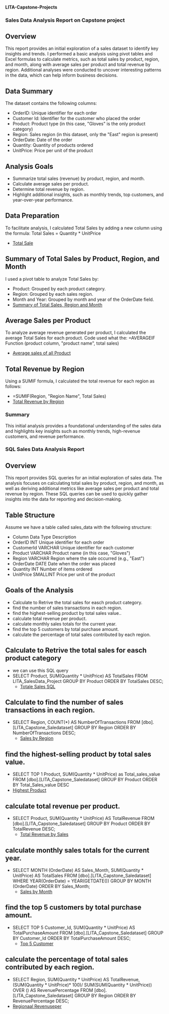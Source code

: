 #### LITA-Capstone-Projects
### Sales Data Analysis Report on Capstone project
## Overview
This report provides an initial exploration of a sales dataset to identify key insights and trends. 
I performed a basic analysis using pivot tables and Excel formulas to calculate metrics, 
such as total sales by product, region, and month, along with average sales per product and total revenue by region. 
Additional analyses were conducted to uncover interesting patterns in the data, which can help inform business decisions.

## Data Summary
The dataset contains the following columns:
- OrderID: Unique identifier for each order
- Customer Id: Identifier for the customer who placed the order
- Product: Product type (in this case, "Gloves" is the only product category)
- Region: Sales region (in this dataset, only the "East" region is present)
- OrderDate: Date of the order
- Quantity: Quantity of products ordered
- UnitPrice: Price per unit of the product

## Analysis Goals
- Summarize total sales (revenue) by product, region, and month.
- Calculate average sales per product.
- Determine total revenue by region.
- Highlight additional insights, such as monthly trends, top customers, and year-over-year performance.

## Data Preparation
To facilitate analysis, I calculated Total Sales by adding a new column using the formula:
Total Sales = Quantity * UnitPrice
- [Total Sale](https://github.com/user-attachments/assets/37178c9a-82bb-42ac-8d31-d6769a501c03)

## Summary of Total Sales by Product, Region, and Month
I used a pivot table to analyze Total Sales by:
- Product: Grouped by each product category.
- Region: Grouped by each sales region.
- Month and Year: Grouped by month and year of the OrderDate field.
- [Summary of Total Sales, Region and Month](https://github.com/user-attachments/assets/d25a6e14-b853-44b3-8db0-92241fea2a3b)

## Average Sales per Product
To analyze average revenue generated per product, I calculated the average Total Sales for each product.
Code used what the:
=AVERAGEIF Function (product column, "product name", total sales)
- [Average sales of all Product ](https://github.com/user-attachments/assets/f7002a78-9831-4a18-b9cb-cd6df708c7f5)

## Total Revenue by Region
Using a SUMIF formula, I calculated the total revenue for each region as follows:
- =SUMIF(Region, "Region Name", Total Sales)
- [Total Revenue by Region](https://github.com/user-attachments/assets/1514d496-15a5-4c37-9466-2c5287ef456d)

### Summary
This initial analysis provides a foundational understanding of the sales data and highlights 
key insights such as monthly trends, high-revenue customers, and revenue performance.

### SQL Sales Data Analysis Report
## Overview
This report provides SQL queries for an initial exploration of sales data. 
The analysis focuses on calculating total sales by product, region, and month, 
as well as deriving additional metrics like average sales per product and total revenue by region. 
These SQL queries can be used to quickly gather insights into the data for reporting and decision-making.

## Table Structure
Assume we have a table called sales_data with the following structure:
- Column	Data Type	Description
- OrderID	INT	Unique identifier for each order
- CustomerId	VARCHAR	Unique identifier for each customer
- Product	VARCHAR	Product name (in this case, "Gloves")
- Region	VARCHAR	Region where the sale occurred (e.g., "East")
- OrderDate	DATE	Date when the order was placed
- Quantity	INT	Number of items ordered
- UnitPrice	SMALLINT	Price per unit of the product

## Goals of the Analysis
- Calculate to Retrive the total sales for easch product category.
- find the number of sales transactions in each region.
- find the highest-selling product by total sales value..
- calculate total revenue per product.
- calculate monthly sales totals for the current year.
- find the top 5 customers by total purchase amount.
- calculate the percentage of total sales contributed by each region.
  
## Calculate to Retrive the total sales for easch product category
- we can use this SQL query 
- SELECT 
    Product, 
    SUM(Quantity * UnitPrice) AS TotalSales
FROM 
    LITA_SalesData_Project
GROUP BY 
    Product
ORDER BY 
    TotalSales DESC;
  - [Totale Sales SQL](https://github.com/user-attachments/assets/fcdd5d5b-b259-4474-9ed0-8c1e32fd30dc)
## Calculate to find the number of sales transactions in each region.
- SELECT 
    Region, 
    COUNT(*) AS NumberOfTransactions
FROM 
     [dbo].[LITA_Capstone_Saledataset]
GROUP BY 
    Region
ORDER BY 
    NumberOfTransactions DESC;
  - [Sales by Region](https://github.com/user-attachments/assets/4d9a732e-1667-4dae-ba3c-b75ee2801711)
 
## find the highest-selling product by total sales value.
  - SELECT TOP 1 
    Product, 
    SUM(Quantity * UnitPrice) as
	Total_sales_value
FROM 
    [dbo].[LITA_Capstone_Saledataset]
GROUP BY 
    Product
ORDER BY 
    Total_Sales_value DESC
  - [Highest Product](https://github.com/user-attachments/assets/19575113-7045-4e8b-abe7-9ea0423bf393)
    
## calculate total revenue per product.
- SELECT 
    Product, 
    SUM(Quantity * UnitPrice) AS TotalRevenue
FROM 
    [dbo].[LITA_Capstone_Saledataset]
GROUP BY 
    Product
ORDER BY 
    TotalRevenue DESC;
  - [Total Revenue by Sales](https://github.com/user-attachments/assets/118aa14e-dc09-49c8-83a7-4dc09d5e851a)

## calculate monthly sales totals for the current year.
- SELECT 
    MONTH (OrderDate) AS Sales_Month, 
    SUM(Quantity * UnitPrice) AS TotalSales
FROM 
    [dbo].[LITA_Capstone_Saledataset]
WHERE 
    YEAR(OrderDate) = YEAR(GETDATE())
GROUP BY 
    MONTH (OrderDate)
ORDER BY 
    Sales_Month;
  - [Sales by Month](https://github.com/user-attachments/assets/7b8572be-1f10-4360-b32c-bdfb2350d9e8)
    
## find the top 5 customers by total purchase amount.
- SELECT TOP 5 
    Customer_Id, 
    SUM(Quantity * UnitPrice) AS TotalPurchaseAmount
FROM 
    [dbo].[LITA_Capstone_Saledataset]
GROUP BY 
    Customer_Id
ORDER BY 
    TotalPurchaseAmount DESC;
  - [Top 5 Customer](https://github.com/user-attachments/assets/2e267175-a587-43db-b167-a50cb32addca)

## calculate the percentage of total sales contributed by each region.
- SELECT 
    Region,
    SUM(Quantity * UnitPrice) AS TotalRevenue,
   (SUM(Quantity * UnitPrice)* 100)/
   SUM(SUM(Quantity * UnitPrice)) OVER ()
   AS RevenuePercentage
FROM [dbo].[LITA_Capstone_Saledataset]
GROUP BY Region
ORDER BY RevenuePercentage DESC;
- [Regionaal Revenuseper](https://github.com/user-attachments/assets/ec498b2b-eafc-407b-a59a-1d8bf449de1b)
















